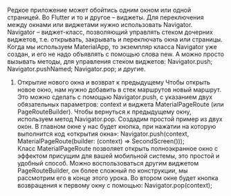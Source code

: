 Редкое приложение может обойтись одним окном или одной страницей. Во 
Flutter и то и другое – виджеты. Для переключения между окнами или 
виджетами нужно использовать Navigator.
Navigator – виджет-класс, позволяющий управлять стеком дочерних 
виджетов, т.е. открывать, закрывать и переключать окна или страницы. Когда 
мы используем MaterialApp, то экземпляр класса Navigator уже создан, и его 
не надо объявлять с помощью слова new.
А можно просто вызывать методы, для управления стеком виджетов:
Navigator.push;
Navigator.pushNamed;
Navigator.pop;
и другие.
1. Открытие нового окна и возврат к предыдущему
Чтобы открыть новое окно, нам нужно добавить в стек маршрутов новый 
маршрут. Это можно сделать с помощью Navigator.push, с указанием двух 
обязательных параметров: context и виджета MaterialPageRoute (или 
PageRouteBuilder).
Чтобы вернуться к предыдущему окну, используем метод Navigator.pop.
Создадим простой пример из двух окон.
В главном окне у нас будет кнопка, при нажатии на которую выполнится код 
«открытия окна»:
Navigator.push(context, MaterialPageRoute(builder: (context) => 
SecondScreen()));
Класс MaterialPageRoute позволяет открыть полноэкранное окно с 
эффектом присущим для вашей мобильной системы, это простой и удобный 
способ. Можно воспользоваться другим виджетом PageRouteBuilder, он 
более сложный по конструкции, мы рассмотрим его в конце этого урока.
Во втором окне будет кнопка возвращения к первому окну с помощью:
Navigator.pop(context);
